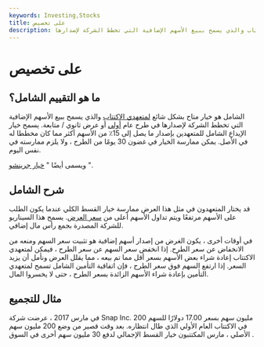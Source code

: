 ```yaml
---
keywords: Investing,Stocks
title: على تخصيص
description: التضمين الكلي هو خيار متاح بشكل شائع لمتعهدي الاكتتاب والذي يسمح ببيع الأسهم الإضافية التي تخطط الشركة لإصدارها.
---
```


# على تخصيص
## ما هو التقييم الشامل؟

الشامل هو خيار متاح بشكل شائع [لمتعهدي الاكتتاب](/underwriter) والذي يسمح ببيع الأسهم الإضافية التي تخطط الشركة لإصدارها في طرح عام [أولي](/ipo) أو عرض ثانوي / متابعة. يسمح خيار الإيداع الشامل للمتعهدين بإصدار ما يصل إلى 15٪ من الأسهم أكثر مما كان مخططا له في الأصل. يمكن ممارسة الخيار في غضون 30 يومًا من الطرح ، ولا يلزم ممارسته في نفس اليوم.

ويسمى أيضًا " [خيار جرينشو](/greenshoe) ".

## شرح الشامل

قد يختار المتعهدون في مثل هذا العرض ممارسة خيار القسط الكلي عندما يكون الطلب على الأسهم مرتفعًا ويتم تداول الأسهم أعلى من [سعر العرض](/offeringprice). يسمح هذا السيناريو للشركة المصدرة بجمع رأس مال إضافي.

في أوقات أخرى ، يكون الغرض من إصدار أسهم إضافية هو تثبيت سعر السهم ومنعه من الانخفاض عن سعر الطرح. إذا انخفض سعر السهم عن سعر الطرح ، فيمكن لمتعهدي الاكتتاب إعادة شراء بعض الأسهم بسعر أقل مما تم بيعه ، مما يقلل العرض ونأمل أن يزيد السعر. إذا ارتفع السهم فوق سعر الطرح ، فإن اتفاقية التأمين الشامل تسمح لمتعهدي التأمين بإعادة شراء الأسهم الزائدة بسعر الطرح ، حتى لا يخسروا المال.

## مثال للتجميع

في مارس 2017 ، عرضت شركة Snap Inc. 200 مليون سهم بسعر 17.00 دولارًا للسهم في الاكتتاب العام الأولي الذي طال انتظاره. بعد وقت قصير من وضع 200 مليون سهم الأصلي ، مارس المكتتبون خيار القسط الإجمالي لدفع 30 مليون سهم أخرى في السوق .

